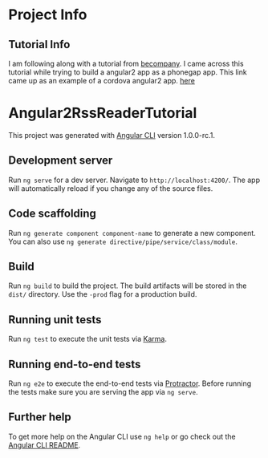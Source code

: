 # Project Info
## Tutorial Info
I am following along with a tutorial from [becompany](https://www.becompany.ch/en/blog/2016/09/19/angular2-rss-reader).
I came across this tutorial while trying to build a angular2 app as a phonegap app.
This link came up as an example of a cordova angular2 app. [here](https://www.becompany.ch/en/blog/2016/10/19/creating-apache-cordova-app-with-angular2)


# Angular2RssReaderTutorial

This project was generated with [Angular CLI](https://github.com/angular/angular-cli) version 1.0.0-rc.1.

## Development server
Run `ng serve` for a dev server. Navigate to `http://localhost:4200/`. The app will automatically reload if you change any of the source files.

## Code scaffolding

Run `ng generate component component-name` to generate a new component. You can also use `ng generate directive/pipe/service/class/module`.

## Build

Run `ng build` to build the project. The build artifacts will be stored in the `dist/` directory. Use the `-prod` flag for a production build.

## Running unit tests

Run `ng test` to execute the unit tests via [Karma](https://karma-runner.github.io).

## Running end-to-end tests

Run `ng e2e` to execute the end-to-end tests via [Protractor](http://www.protractortest.org/).
Before running the tests make sure you are serving the app via `ng serve`.

## Further help

To get more help on the Angular CLI use `ng help` or go check out the [Angular CLI README](https://github.com/angular/angular-cli/blob/master/README.md).
